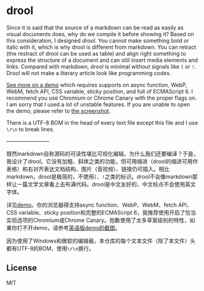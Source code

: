 # drool

Since it is said that the source of a markdown can be read as easily as visual documents does, why do we compile it before showing it? Based on this consideration, I designed *drool*. You cannot make something bold or italic with it, which is why drool is different from markdown. You can retract (the restract of drool can be used as table) and align right something to express the structure of a document and can still insert media elements and links. Compared with markdown, drool is minimal without signals like `[` or `!`. Drool will not make a literary article look like programming codes.

[See more on a demo](https://dou4cc.github.io/drool/demo.html?./demo.en.drool) which requires supports on async function, WebP, WebM, fetch API, CSS variable, sticky position, and full of ECMAScript 6. I recommend you use Chromium or Chrome Canary with the proper flags on. I am sorry that I used a lot of unstable features. If you are unable to open the demo, please refer to [the screenshot](https://dou4cc.github.io/drool/screenshot.en.png).

There is a UTF-8 BOM in the head of every text file except this file and I use `\r\n` to break lines.

————————

既然markdown自称源码的可读性堪比可视化编辑，为什么我们还要编译？于是，我设计了*drool*。它没有加粗、斜体之类的功能，但可用缩进（drool的缩进可用作表格）和右对齐表达文档结构，图片（音视频）、链接仍可插入。相比markdown，drool是极简的，不使用`[`、`!`之类的标识。drool不会像markdown那样让一篇文学文章看上去布满代码。drool是中文友好的，中文标点不会使用英文字体。

详见[demo](https://dou4cc.github.io/drool/demo.html?./demo.han.drool)。你的浏览器得支持async function、WebP、WebM、fetch API、CSS variable、sticky position和完整的ECMAScript 6，我推荐使用开启了恰当实验选项的Chromium或Chrome Canary。抱歉使用了太多草案级别的特性，如果你打不开demo，请参考[英语版demo的截图](https://dou4cc.github.io/drool.screenshot.en.png)。

因为使用了Windows和微软的编辑器，本仓库的每个文本文件（除了本文件）头都有UTF-8的BOM，使用`\r\n`换行。

## License
MIT
